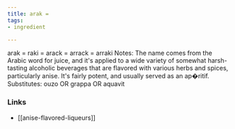 ```yaml
---
title: arak =
tags:
- ingredient

---
```

arak = raki = arack = arrack = arraki Notes: The name comes from the Arabic word for juice, and it's applied to a wide variety of somewhat harsh-tasting alcoholic beverages that are flavored with various herbs and spices, particularly anise. It's fairly potent, and usually served as an ap�ritif. Substitutes: ouzo OR grappa OR aquavit

### Links

* [[anise-flavored-liqueurs]]
